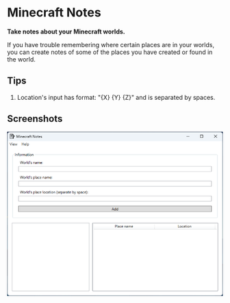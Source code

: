 # Minecraft Notes

**Take notes about your Minecraft worlds.**

If you have trouble remembering where certain places are in your worlds, you can create notes of some of the places you have created or found in the world.

## Tips

1. Location's input has format: "{X} {Y} {Z}" and is separated by spaces.

## Screenshots

![MainWindow.png](Images/MainWindow.png)